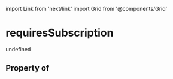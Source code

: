 import Link from 'next/link'
import Grid from '@components/Grid'

# requiresSubscription

undefined

## Property of



